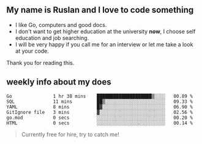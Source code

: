 ## My name is Ruslan and I love to code something

- I like Go, computers and good docs.
- I don't want to get higher education at the university **now**, I choose self education and job searching.
- I will be very happy if you call me for an interview or let me take a look at your code.

Thank you for reading this.

## weekly info about my does
<!--START_SECTION:waka-->

```text
Go               1 hr 38 mins    ████████████████████▒░░░░   80.89 %
SQL              11 mins         ██▒░░░░░░░░░░░░░░░░░░░░░░   09.33 %
YAML             8 mins          █▓░░░░░░░░░░░░░░░░░░░░░░░   06.90 %
GitIgnore file   3 mins          ▓░░░░░░░░░░░░░░░░░░░░░░░░   02.56 %
go.mod           0 secs          ░░░░░░░░░░░░░░░░░░░░░░░░░   00.20 %
HTML             0 secs          ░░░░░░░░░░░░░░░░░░░░░░░░░   00.14 %
```

<!--END_SECTION:waka-->

> Currently free for hire, try to catch me!
